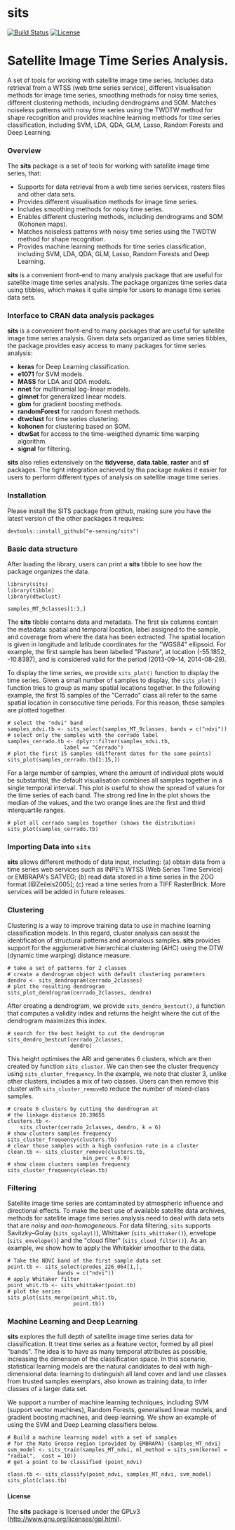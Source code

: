 sits
======

[![Build Status](https://travis-ci.org/rolfsimoes/sits.svg?branch=master)](https://travis-ci.org/rolfsimoes/) [![License](http://img.shields.io/badge/license-GPL%20%28%3E=%202%29-brightgreen.svg?style=flat)](http://www.gnu.org/licenses/gpl-2.0.html) 

# Satellite Image Time Series Analysis.
A set of tools for working with satellite image time series. Includes data retrieval from a WTSS (web time series service), different visualisation methods for image time series, smoothing methods for noisy time series, different clustering methods, including dendrograms and SOM. Matches noiseless patterns with noisy time series using the TWDTW method for shape recognition and provides machine learning methods for time series classification, including SVM, LDA, QDA, GLM, Lasso, Random Forests and Deep Learning.

### Overview

The **sits** package is a set of tools for working with satellite image time series, that:

- Supports for data retrieval from a web time series services, rasters files and other data sets.
- Provides different visualisation methods for image time series.
- Includes smoothing methods for noisy time series.
- Enables different clustering methods, including dendrograms and SOM (Kohonen maps).
- Matches noiseless patterns with noisy time series using the TWDTW method for shape recognition.
- Provides machine learning methods for time series classification, including SVM, LDA, QDA, GLM, Lasso, Random Forests and Deep Learning.

**sits** is a convenient front-end to many analysis package that are useful for satellite image time series analysis. The package organizes time series data using tibbles, which makes it quite simple for users to manage time series data sets. 

### Interface to CRAN data analysis packages

**sits** is a convenient front-end to many packages that are useful for satellite image time series analysis. Given data sets organized as time series tibbles, the package provides easy access to many packages for time series analysis:

- **keras** for Deep Learning classification.
- **e1071** for SVM models.
- **MASS** for LDA and QDA models.
- **nnet** for multinomial log-linear models.
- **glmnet** for generalized linear models.
- **gbm** for gradient boosting methods.
- **randomForest** for random forest methods.
- **dtwclust** for time series clustering.
- **kohonen** for clustering based on SOM.
- **dtwSat** for access to the time-weigthed dynamic time warping algorithm.
- **signal** for filtering.
    
**sits** also relies extensively on the **tidyverse**, **data.table**, **raster** and **sf** packages. The tight integration achieved by tha package makes it easier for users to perform different types of analysis on satellite image time series.   

### Installation

Please install the SITS package from github, making sure you have the latest version of the other packages it requires:

```{r, eval = FALSE}
devtools::install_github("e-sensing/sits")
```
 

### Basic data structure

After loading the library, users can print a **sits** tibble to see how the package organizes the data.

```{r, include = FALSE}
library(sits)
library(tibble)
library(dtwclust)
```


```{r}
samples_MT_9classes[1:3,]
```

The **sits** tibble contains data and metadata. The first six columns contain the metadata: spatial and temporal location, label assigned to the sample, and coverage from where the data has been extracted. The spatial location is given in longitude and latitude coordinates for the "WGS84" ellipsoid. For example, the first sample has been labelled "Pasture", at location (-55.1852, -10.8387), and is considered valid for the period (2013-09-14, 2014-08-29).

To display the time series, we provide `sits_plot()` function to display the time series. Given a small number of samples to display, the `sits_plot()` function tries to group as many spatial locations together. In the following example, the first 15 samples of the "Cerrado" class all refer to the same spatial location in consecutive time periods. For this reason, these samples are plotted together. 

```{r cerrado-15, fig.align="center", fig.height=3.1, fig.width=5}
# select the "ndvi" band
samples_ndvi.tb <- sits_select(samples_MT_9classes, bands = c("ndvi"))
# select only the samples with the cerrado label
samples_cerrado.tb <- dplyr::filter(samples_ndvi.tb, 
                  label == "Cerrado")
# plot the first 15 samples (different dates for the same points)
sits_plot(samples_cerrado.tb[1:15,])
```

For a large number of samples, where the amount of individual plots would be substantial, the default visualisation combines all samples together in a single temporal interval. This plot is useful to show the spread of values for the time series of each band. The strong red line in the plot shows the median of the values, and the two orange lines are the first and third interquartile ranges. 

```{r cerrado-all, fig.align="center", fig.height=3.1, fig.width=5}
# plot all cerrado samples together (shows the distribution)
sits_plot(samples_cerrado.tb)
```

### Importing Data into `sits`

**sits** allows different methods of data input, including: (a) obtain data from a time series web services such as INPE's WTSS (Web Series Time Service) or EMBRAPA's SATVEG; (b) read data stored in a time series in the ZOO format [@Zeileis2005]; (c) read a time series from a TIFF RasterBrick. More services will be added in future releases.

### Clustering

Clustering is a way to improve training data to use in machine learning classification models. In this regard, cluster analysis can assist the identification of structural patterns and anomalous samples. **sits** provides support for the agglomerative hierarchical clustering (AHC) using the DTW (dynamic time warping) distance measure. 

```{r dendrogram, cache=TRUE, fig.align="center", fig.height=4.1, fig.width=5}
# take a set of patterns for 2 classes
# create a dendrogram object with default clustering parameters
dendro <- sits_dendrogram(cerrado_2classes)
# plot the resulting dendrogram
sits_plot_dendrogram(cerrado_2classes, dendro)
```
After creating a dendrogram, we provide `sits_dendro_bestcut()`, a function that computes a validity index and returns the height where the cut of the dendrogram maximizes this index.

```{r}
# search for the best height to cut the dendrogram
sits_dendro_bestcut(cerrado_2classes, 
                    dendro)
```
This height optimises the ARI and generates $6$ clusters, which are then created by function `sits_cluster`. We can then see the cluster frequency using `sits_cluster_frequency`. In the example, we note that cluster $3$, unlike other clusters, includes a mix of two classes. Users can then remove this cluster with `sits_cluster_remove`to reduce the number of mixed-class samples.
```{r}
# create 6 clusters by cutting the dendrogram at 
# the linkage distance 20.39655
clusters.tb <- 
    sits_cluster(cerrado_2classes, dendro, k = 6)
# show clusters samples frequency
sits_cluster_frequency(clusters.tb)
# clear those samples with a high confusion rate in a cluster 
clean.tb <- sits_cluster_remove(clusters.tb, 
                        min_perc = 0.9)
# show clean clusters samples frequency
sits_cluster_frequency(clean.tb)
```

### Filtering

Satellite image time series are contaminated by atmospheric influence and directional effects. To make the best use of available satellite data archives, methods for satellite image time series analysis need to deal with data sets that are *noisy* and *non-homogeneous*. For data filtering, `sits` supports Savitzky–Golay (`sits_sgolay()`), Whittaker (`sits_whittaker()`), envelope (`sits_envelope()`) and the "cloud filter" (`sits_cloud_filter()`). As an example, we show how to apply the Whitakker smoother to the data.

```{r, fig.align="center", fig.height=3.1, fig.width=5}
# Take the NDVI band of the first sample data set
point.tb <- sits_select(prodes_226_064[1,], 
                bands = c("ndvi"))
# apply Whitaker filter
point_whit.tb <- sits_whittaker(point.tb)
# plot the series
sits_plot(sits_merge(point_whit.tb, 
                     point.tb))
```

### Machine Learning and Deep Learning

**sits** explores the full depth of satellite image time series data for classification. It treat time series as a feature vector, formed by all pixel "bands". The idea is to have as many temporal attributes as possible, increasing the dimension of the classification space. In this scenario, statistical learning models are the natural candidates to deal with high-dimensional data: learning to distinguish all land cover and land use classes from trusted samples exemplars, also known as training data, to infer classes of a larger data set. 

We support a number of machine learning techniques, including SVM (support vector machines), Random Forests, generalised linear models, and gradient boosting machines, and deep learning. We show an example of using the SVM and Deep Learning classifiers below.

```{r}
# Build a machine learning model with a set of samples 
# for the Mato Grosso region (provided by EMBRAPA) (samples_MT_ndvi)
svm_model <- sits_train(samples_MT_ndvi, ml_method = sits_svm(kernel = "radial",  cost = 10))
# get a point to be classified (point_ndvi)

class.tb <- sits_classify(point_ndvi, samples_MT_ndvi, svm_model)
sits_plot(class.tb)
```


#### License

The **sits** package is licensed under the GPLv3 (<http://www.gnu.org/licenses/gpl.html>).
